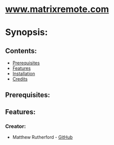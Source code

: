 # www.matrixremote.com

<!--![Overview](https://github.com/TylerTheFox/CSE412-Traffic-Accident-Project/raw/develop/images/ex/github/overview.png)-->

# Synopsis:


## Contents:

- [Prerequisites](#Prerequisites)
- [Features](#Features)
- [Installation](#Installation)
- [Credits](#Credits)

## Prerequisites:


## Features: 

<!--!## Installation: 
TODO -->

<!--!## Credits:-->

### Creator:
* Matthew Rutherford - [GitHub](https://github.com/Matt-Rutherford/)

